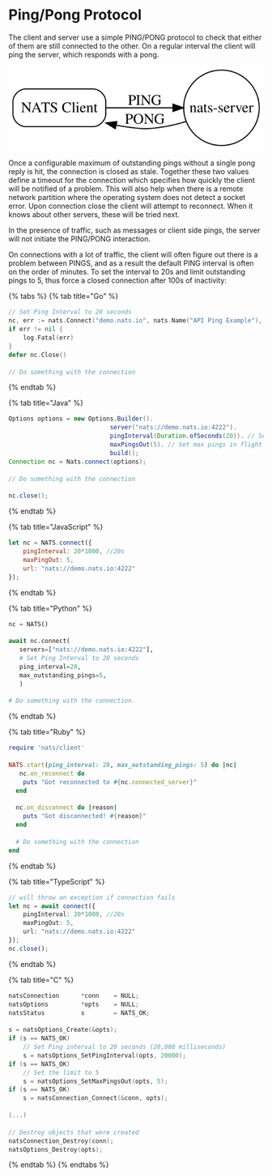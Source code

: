 # Ping/Pong Protocol

The client and server use a simple PING/PONG protocol to check that either of them are still connected to the other. On a regular interval the client will ping the server, which responds with a pong.

![](../../.gitbook/assets/pingpong.svg)

Once a configurable maximum of outstanding pings without a single pong reply is hit, the connection is closed as stale. Together these two values define a timeout for the connection which specifies how quickly the client will be notified of a problem. This will also help when there is a remote network partition where the operating system does not detect a socket error. Upon connection close the client will attempt to reconnect. When it knows about other servers, these will be tried next.

In the presence of traffic, such as messages or client side pings, the server will not initiate the PING/PONG interaction.

On connections with a lot of traffic, the client will often figure out there is a problem between PINGS, and as a result the default PING interval is often on the order of minutes. To set the interval to 20s and limit outstanding pings to 5, thus force a closed connection after 100s of inactivity:

{% tabs %}
{% tab title="Go" %}
```go
// Set Ping Interval to 20 seconds
nc, err := nats.Connect("demo.nats.io", nats.Name("API Ping Example"), nats.PingInterval(20*time.Second), nats.MaxPingsOutstanding(5))
if err != nil {
    log.Fatal(err)
}
defer nc.Close()

// Do something with the connection
```
{% endtab %}

{% tab title="Java" %}
```java
Options options = new Options.Builder().
                            server("nats://demo.nats.io:4222").
                            pingInterval(Duration.ofSeconds(20)). // Set Ping Interval
                            maxPingsOut(5). // Set max pings in flight
                            build();
Connection nc = Nats.connect(options);

// Do something with the connection

nc.close();
```
{% endtab %}

{% tab title="JavaScript" %}
```javascript
let nc = NATS.connect({
    pingInterval: 20*1000, //20s
    maxPingOut: 5,
    url: "nats://demo.nats.io:4222"
});
```
{% endtab %}

{% tab title="Python" %}
```python
nc = NATS()

await nc.connect(
   servers=["nats://demo.nats.io:4222"],
   # Set Ping Interval to 20 seconds
   ping_interval=20,
   max_outstanding_pings=5,
   )

# Do something with the connection.
```
{% endtab %}

{% tab title="Ruby" %}
```ruby
require 'nats/client'

NATS.start(ping_interval: 20, max_outstanding_pings: 5) do |nc|
   nc.on_reconnect do
    puts "Got reconnected to #{nc.connected_server}"
  end

  nc.on_disconnect do |reason|
    puts "Got disconnected! #{reason}"
  end

  # Do something with the connection
end
```
{% endtab %}

{% tab title="TypeScript" %}
```typescript
// will throw an exception if connection fails
let nc = await connect({
    pingInterval: 20*1000, //20s
    maxPingOut: 5,
    url: "nats://demo.nats.io:4222"
});
nc.close();
```
{% endtab %}

{% tab title="C" %}
```c
natsConnection      *conn    = NULL;
natsOptions         *opts    = NULL;
natsStatus          s        = NATS_OK;

s = natsOptions_Create(&opts);
if (s == NATS_OK)
    // Set Ping interval to 20 seconds (20,000 milliseconds)
    s = natsOptions_SetPingInterval(opts, 20000);
if (s == NATS_OK)
    // Set the limit to 5
    s = natsOptions_SetMaxPingsOut(opts, 5);
if (s == NATS_OK)
    s = natsConnection_Connect(&conn, opts);

(...)

// Destroy objects that were created
natsConnection_Destroy(conn);
natsOptions_Destroy(opts);
```
{% endtab %}
{% endtabs %}

